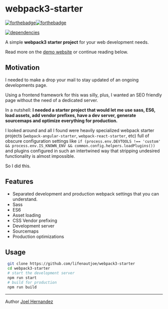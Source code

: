 # webpack3-starter
[![forthebadge](http://forthebadge.com/images/badges/fo-real.svg)](http://forthebadge.com)[![forthebadge](http://forthebadge.com/images/badges/built-with-love.svg)](http://forthebadge.com)

[![dependencies](https://david-dm.org/lifenautjoe/webpack3-starter.svg)](https://david-dm.org/lifenautjoe/webpack3-starter)

A simple **webpack3 starter project** for your web development needs.

Read more on the [demo website](https://lifenautjoe.github.io/webpack3-starter/) or continue reading below.

## Motivation

I needed to make a drop your mail to stay updated of an ongoing developments page.

Using a frontend framework for this was silly, plus, I wanted an SEO friendly page without the need of a dedicated server.

In a nutshell: **I needed a starter project that would let me use sass, ES6, load assets, add vendor prefixes, have a dev server, generate sourcemaps and optimize everything for production.**

I looked around and all I found were heavily specialized webpack starter projects (`webpack-angular-starter`, `webpack-react-starter`, etc)   full of obscure configuration settings like `if (process.env.DEVTOOLS !== 'custom' && process.env.IS_KNOWN_ENV && common.config.helpers.loadPlugins())` 
and plugins configured in such an intertwined way that stripping undesired functionality is almost impossible. 

So I did this.

## Features

* Separated development and production webpack settings that you can understand.
* Sass
* ES6
* Asset loading
* CSS Vendor prefixing
* Development server
* Sourcemaps
* Production optimizations

## Usage

```sh
 git clone https://github.com/lifenautjoe/webpack3-starter
 cd webpack3-starter
 # start the development server
 npm run start
 # build for production
 npm run build
```

___
Author [Joel Hernandez](www.lifenautjoe.com)

